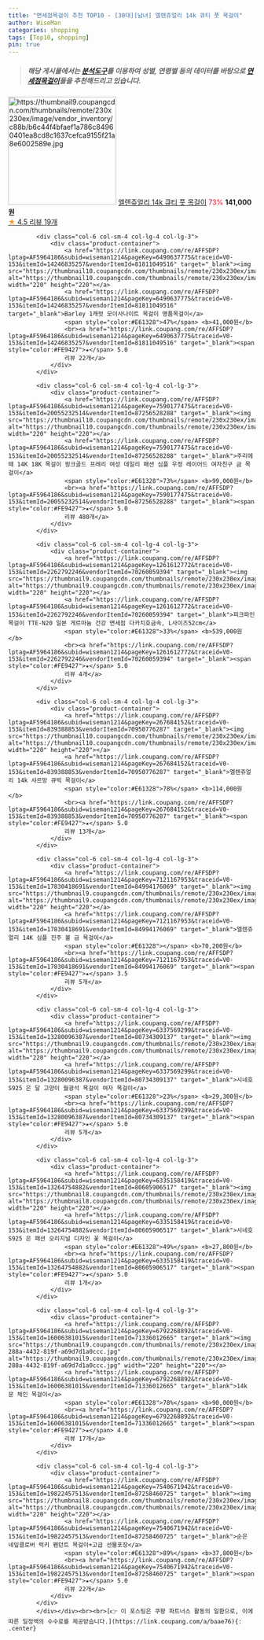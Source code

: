 ```yaml
---
title: "면세점목걸이 추천 TOP10 - [30대][남녀] 엘렌쥬얼리 14k 큐티 풋 목걸이"
author: WiseMan
categories: shopping
tags: [Top10, shopping]
pin: true
---
```


> ##### 해당 게시물에서는 [**분석도구**](https://itemscout.io/)를 이용하여 **성별**, **연령별** 등의 데이터를 바탕으로 [**면세점목걸이**](https://link.coupang.com/a/baae76)들을 추천해드리고 있습니다.
<div class="container"><div class="row">
            <div class="col-6 col-sm-4 col-lg-4 col-lg-3">
                <div class="product-container">
                    <a href="https://link.coupang.com/re/AFFSDP?lptag=AF5964186&subid=wiseman1214&pageKey=1548326832&traceid=V0-153&itemId=2650197794&vendorItemId=71453213997" target="_blank"><img src="https://thumbnail9.coupangcdn.com/thumbnails/remote/230x230ex/image/vendor_inventory/c88b/b6c44f4bfaef1a786c84960401ea8cd8c1637cefca9155f21a8e6002589e.jpg" alt="https://thumbnail9.coupangcdn.com/thumbnails/remote/230x230ex/image/vendor_inventory/c88b/b6c44f4bfaef1a786c84960401ea8cd8c1637cefca9155f21a8e6002589e.jpg" width="220" height="220"></a>
                    <a href="https://link.coupang.com/re/AFFSDP?lptag=AF5964186&subid=wiseman1214&pageKey=1548326832&traceid=V0-153&itemId=2650197794&vendorItemId=71453213997" target="_blank">엘렌쥬얼리 14k 큐티 풋 목걸이</a>
                    <span style="color:#E61328">73%</span> <b>141,000원</b>
                    <br><a href="https://link.coupang.com/re/AFFSDP?lptag=AF5964186&subid=wiseman1214&pageKey=1548326832&traceid=V0-153&itemId=2650197794&vendorItemId=71453213997" target="_blank"><span style="color:#FE9427">★</span> 4.5
                    리뷰 19개</a>
                </div>
            </div>
            
            <div class="col-6 col-sm-4 col-lg-4 col-lg-3">
                <div class="product-container">
                    <a href="https://link.coupang.com/re/AFFSDP?lptag=AF5964186&subid=wiseman1214&pageKey=6490637775&traceid=V0-153&itemId=14246835257&vendorItemId=81811049516" target="_blank"><img src="https://thumbnail10.coupangcdn.com/thumbnails/remote/230x230ex/image/vendor_inventory/532e/56e6e1e29207f83e26bb7ab486c039343fa8a12e2f212cdae4e68b09867e.jpg" alt="https://thumbnail10.coupangcdn.com/thumbnails/remote/230x230ex/image/vendor_inventory/532e/56e6e1e29207f83e26bb7ab486c039343fa8a12e2f212cdae4e68b09867e.jpg" width="220" height="220"></a>
                    <a href="https://link.coupang.com/re/AFFSDP?lptag=AF5964186&subid=wiseman1214&pageKey=6490637775&traceid=V0-153&itemId=14246835257&vendorItemId=81811049516" target="_blank">Barley 1캐럿 모이사나이트 목걸이 명품목걸이</a>
                    <span style="color:#E61328">47%</span> <b>41,000원</b>
                    <br><a href="https://link.coupang.com/re/AFFSDP?lptag=AF5964186&subid=wiseman1214&pageKey=6490637775&traceid=V0-153&itemId=14246835257&vendorItemId=81811049516" target="_blank"><span style="color:#FE9427">★</span> 5.0
                    리뷰 22개</a>
                </div>
            </div>
            
            <div class="col-6 col-sm-4 col-lg-4 col-lg-3">
                <div class="product-container">
                    <a href="https://link.coupang.com/re/AFFSDP?lptag=AF5964186&subid=wiseman1214&pageKey=7590177475&traceid=V0-153&itemId=20055232514&vendorItemId=87256528288" target="_blank"><img src="https://thumbnail10.coupangcdn.com/thumbnails/remote/230x230ex/image/vendor_inventory/c229/377d17ab1338b475b64e291c4fa3f6455d688b0a2b11f9302a4de4bbead5.jpg" alt="https://thumbnail10.coupangcdn.com/thumbnails/remote/230x230ex/image/vendor_inventory/c229/377d17ab1338b475b64e291c4fa3f6455d688b0a2b11f9302a4de4bbead5.jpg" width="220" height="220"></a>
                    <a href="https://link.coupang.com/re/AFFSDP?lptag=AF5964186&subid=wiseman1214&pageKey=7590177475&traceid=V0-153&itemId=20055232514&vendorItemId=87256528288" target="_blank">주리에떼 14K 18K 목걸이 핑크골드 프레리 여성 데일리 패션 심플 우정 레이어드 여자친구 금 목걸이</a>
                    <span style="color:#E61328">73%</span> <b>99,000원</b>
                    <br><a href="https://link.coupang.com/re/AFFSDP?lptag=AF5964186&subid=wiseman1214&pageKey=7590177475&traceid=V0-153&itemId=20055232514&vendorItemId=87256528288" target="_blank"><span style="color:#FE9427">★</span> 5.0
                    리뷰 480개</a>
                </div>
            </div>
            
            <div class="col-6 col-sm-4 col-lg-4 col-lg-3">
                <div class="product-container">
                    <a href="https://link.coupang.com/re/AFFSDP?lptag=AF5964186&subid=wiseman1214&pageKey=1261612772&traceid=V0-153&itemId=2262792246&vendorItemId=70260059394" target="_blank"><img src="https://thumbnail9.coupangcdn.com/thumbnails/remote/230x230ex/image/vendor_inventory/fbf3/de987e90db82c03c5c367a39aa047b31376857d08ea1ce58238128904783.png" alt="https://thumbnail9.coupangcdn.com/thumbnails/remote/230x230ex/image/vendor_inventory/fbf3/de987e90db82c03c5c367a39aa047b31376857d08ea1ce58238128904783.png" width="220" height="220"></a>
                    <a href="https://link.coupang.com/re/AFFSDP?lptag=AF5964186&subid=wiseman1214&pageKey=1261612772&traceid=V0-153&itemId=2262792246&vendorItemId=70260059394" target="_blank">피크파인 목걸이 TTE-N20 일본 게르마늄 건강 면세점 다카치호금속, L사이즈52cm</a>
                    <span style="color:#E61328">33%</span> <b>539,000원</b>
                    <br><a href="https://link.coupang.com/re/AFFSDP?lptag=AF5964186&subid=wiseman1214&pageKey=1261612772&traceid=V0-153&itemId=2262792246&vendorItemId=70260059394" target="_blank"><span style="color:#FE9427">★</span> 5.0
                    리뷰 4개</a>
                </div>
            </div>
            
            <div class="col-6 col-sm-4 col-lg-4 col-lg-3">
                <div class="product-container">
                    <a href="https://link.coupang.com/re/AFFSDP?lptag=AF5964186&subid=wiseman1214&pageKey=267684152&traceid=V0-153&itemId=839388853&vendorItemId=70950776287" target="_blank"><img src="https://thumbnail10.coupangcdn.com/thumbnails/remote/230x230ex/image/vendor_inventory/a820/144caa030422ffc8b000eeb46492e14e9221aa5a8ff224ddb10b09101114.jpg" alt="https://thumbnail10.coupangcdn.com/thumbnails/remote/230x230ex/image/vendor_inventory/a820/144caa030422ffc8b000eeb46492e14e9221aa5a8ff224ddb10b09101114.jpg" width="220" height="220"></a>
                    <a href="https://link.coupang.com/re/AFFSDP?lptag=AF5964186&subid=wiseman1214&pageKey=267684152&traceid=V0-153&itemId=839388853&vendorItemId=70950776287" target="_blank">엘렌쥬얼리 14k 샤르망 큐빅 목걸이</a>
                    <span style="color:#E61328">78%</span> <b>114,000원</b>
                    <br><a href="https://link.coupang.com/re/AFFSDP?lptag=AF5964186&subid=wiseman1214&pageKey=267684152&traceid=V0-153&itemId=839388853&vendorItemId=70950776287" target="_blank"><span style="color:#FE9427">★</span> 5.0
                    리뷰 13개</a>
                </div>
            </div>
            
            <div class="col-6 col-sm-4 col-lg-4 col-lg-3">
                <div class="product-container">
                    <a href="https://link.coupang.com/re/AFFSDP?lptag=AF5964186&subid=wiseman1214&pageKey=7121167953&traceid=V0-153&itemId=17830418691&vendorItemId=84994176069" target="_blank"><img src="https://thumbnail9.coupangcdn.com/thumbnails/remote/230x230ex/image/vendor_inventory/a666/277400fa9595b48f76b1229180582739dc02575687635f63a5e23d31df39.jpg" alt="https://thumbnail9.coupangcdn.com/thumbnails/remote/230x230ex/image/vendor_inventory/a666/277400fa9595b48f76b1229180582739dc02575687635f63a5e23d31df39.jpg" width="220" height="220"></a>
                    <a href="https://link.coupang.com/re/AFFSDP?lptag=AF5964186&subid=wiseman1214&pageKey=7121167953&traceid=V0-153&itemId=17830418691&vendorItemId=84994176069" target="_blank">엘렌쥬얼리 14K 심플 진주 볼 금 목걸이</a>
                    <span style="color:#E61328"></span> <b>70,200원</b>
                    <br><a href="https://link.coupang.com/re/AFFSDP?lptag=AF5964186&subid=wiseman1214&pageKey=7121167953&traceid=V0-153&itemId=17830418691&vendorItemId=84994176069" target="_blank"><span style="color:#FE9427">★</span> 3.5
                    리뷰 5개</a>
                </div>
            </div>
            
            <div class="col-6 col-sm-4 col-lg-4 col-lg-3">
                <div class="product-container">
                    <a href="https://link.coupang.com/re/AFFSDP?lptag=AF5964186&subid=wiseman1214&pageKey=6337569299&traceid=V0-153&itemId=13280096387&vendorItemId=80734309137" target="_blank"><img src="https://thumbnail9.coupangcdn.com/thumbnails/remote/230x230ex/image/vendor_inventory/6224/e85f012658688e5562b68f3c5a5fb68a30456ceaa64ed5187878d6ad4a59.jpeg" alt="https://thumbnail9.coupangcdn.com/thumbnails/remote/230x230ex/image/vendor_inventory/6224/e85f012658688e5562b68f3c5a5fb68a30456ceaa64ed5187878d6ad4a59.jpeg" width="220" height="220"></a>
                    <a href="https://link.coupang.com/re/AFFSDP?lptag=AF5964186&subid=wiseman1214&pageKey=6337569299&traceid=V0-153&itemId=13280096387&vendorItemId=80734309137" target="_blank">시네호 S925 은 달 고양이 월광석 목걸이 여자 목걸이</a>
                    <span style="color:#E61328">23%</span> <b>29,300원</b>
                    <br><a href="https://link.coupang.com/re/AFFSDP?lptag=AF5964186&subid=wiseman1214&pageKey=6337569299&traceid=V0-153&itemId=13280096387&vendorItemId=80734309137" target="_blank"><span style="color:#FE9427">★</span> 5.0
                    리뷰 5개</a>
                </div>
            </div>
            
            <div class="col-6 col-sm-4 col-lg-4 col-lg-3">
                <div class="product-container">
                    <a href="https://link.coupang.com/re/AFFSDP?lptag=AF5964186&subid=wiseman1214&pageKey=6335158419&traceid=V0-153&itemId=13264754882&vendorItemId=80605906517" target="_blank"><img src="https://thumbnail8.coupangcdn.com/thumbnails/remote/230x230ex/image/vendor_inventory/8fd0/50f0b85761ae7ec8902b57e5da805177a69da88ebb5c12dc8395cedea398.png" alt="https://thumbnail8.coupangcdn.com/thumbnails/remote/230x230ex/image/vendor_inventory/8fd0/50f0b85761ae7ec8902b57e5da805177a69da88ebb5c12dc8395cedea398.png" width="220" height="220"></a>
                    <a href="https://link.coupang.com/re/AFFSDP?lptag=AF5964186&subid=wiseman1214&pageKey=6335158419&traceid=V0-153&itemId=13264754882&vendorItemId=80605906517" target="_blank">시네호 S925 은 패션 오리지널 디자인 꽃 목걸이</a>
                    <span style="color:#E61328">49%</span> <b>27,800원</b>
                    <br><a href="https://link.coupang.com/re/AFFSDP?lptag=AF5964186&subid=wiseman1214&pageKey=6335158419&traceid=V0-153&itemId=13264754882&vendorItemId=80605906517" target="_blank"><span style="color:#FE9427">★</span> 5.0
                    리뷰 1개</a>
                </div>
            </div>
            
            <div class="col-6 col-sm-4 col-lg-4 col-lg-3">
                <div class="product-container">
                    <a href="https://link.coupang.com/re/AFFSDP?lptag=AF5964186&subid=wiseman1214&pageKey=6792268892&traceid=V0-153&itemId=16006381015&vendorItemId=71336012665" target="_blank"><img src="https://thumbnail9.coupangcdn.com/thumbnails/remote/230x230ex/image/vendor_inventory/images/2019/10/21/18/9/cc631ca7-288a-4432-819f-a69d7d1a0ccc.jpg" alt="https://thumbnail9.coupangcdn.com/thumbnails/remote/230x230ex/image/vendor_inventory/images/2019/10/21/18/9/cc631ca7-288a-4432-819f-a69d7d1a0ccc.jpg" width="220" height="220"></a>
                    <a href="https://link.coupang.com/re/AFFSDP?lptag=AF5964186&subid=wiseman1214&pageKey=6792268892&traceid=V0-153&itemId=16006381015&vendorItemId=71336012665" target="_blank">14k 문 체인 목걸이</a>
                    <span style="color:#E61328">78%</span> <b>90,000원</b>
                    <br><a href="https://link.coupang.com/re/AFFSDP?lptag=AF5964186&subid=wiseman1214&pageKey=6792268892&traceid=V0-153&itemId=16006381015&vendorItemId=71336012665" target="_blank"><span style="color:#FE9427">★</span> 4.0
                    리뷰 17개</a>
                </div>
            </div>
            
            <div class="col-6 col-sm-4 col-lg-4 col-lg-3">
                <div class="product-container">
                    <a href="https://link.coupang.com/re/AFFSDP?lptag=AF5964186&subid=wiseman1214&pageKey=7540671942&traceid=V0-153&itemId=19822457513&vendorItemId=87258460725" target="_blank"><img src="https://thumbnail8.coupangcdn.com/thumbnails/remote/230x230ex/image/vendor_inventory/9fec/15495eb03b194dd015d54de13ba8e8cf7f8c0cb19c298fafaba16f296d0b.png" alt="https://thumbnail8.coupangcdn.com/thumbnails/remote/230x230ex/image/vendor_inventory/9fec/15495eb03b194dd015d54de13ba8e8cf7f8c0cb19c298fafaba16f296d0b.png" width="220" height="220"></a>
                    <a href="https://link.coupang.com/re/AFFSDP?lptag=AF5964186&subid=wiseman1214&pageKey=7540671942&traceid=V0-153&itemId=19822457513&vendorItemId=87258460725" target="_blank">순은 네잎클로버 럭키 펜던트 목걸이+고급 선물포장</a>
                    <span style="color:#E61328">89%</span> <b>37,800원</b>
                    <br><a href="https://link.coupang.com/re/AFFSDP?lptag=AF5964186&subid=wiseman1214&pageKey=7540671942&traceid=V0-153&itemId=19822457513&vendorItemId=87258460725" target="_blank"><span style="color:#FE9427">★</span> 5.0
                    리뷰 22개</a>
                </div>
            </div>
            </div></div><br><br>[👉 이 포스팅은 쿠팡 파트너스 활동의 일환으로, 이에 따른 일정액의 수수료를 제공받습니다.](https://link.coupang.com/a/baae76){: .center}